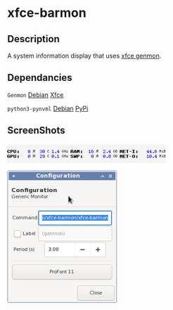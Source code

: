 # xfce-barmon

## Description

A system information display that uses [xfce genmon](https://goodies.xfce.org/projects/panel-plugins/xfce4-genmon-plugin).

## Dependancies

`Genmon` [Debian](https://packages.debian.org/bullseye/xfce4-genmon-plugin) [Xfce](https://goodies.xfce.org/projects/panel-plugins/xfce4-genmon-plugin)

`python3-pynvml` [Debian](https://packages.debian.org/bullseye/python3-pynvml) [PyPi](https://pypi.org/project/nvidia-ml-py3/)

## ScreenShots

![xfce-barmon](/screenshots/xfce-barmon.png?raw=true)

![Configuration](/screenshots/configuration.png?raw=true)

